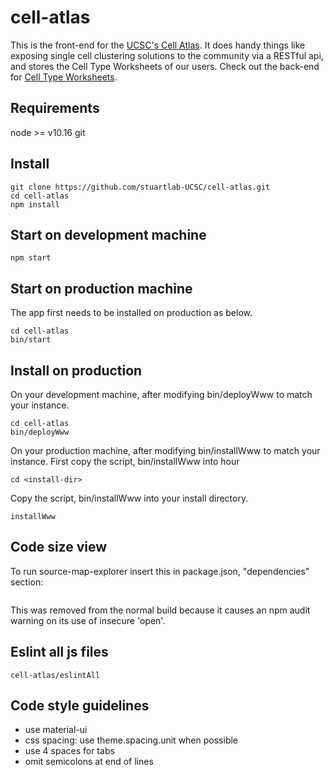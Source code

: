 
# cell-atlas
This is the front-end for the [UCSC's Cell Atlas](https://cellatlas.ucsc.edu/). It does handy
things like exposing single cell clustering solutions
to the community via a RESTful api, and stores the Cell Type Worksheets of our users.
Check out the back-end for 
[Cell Type Worksheets](https://cellatlasapi.ucsc.edu/cell-type).

## Requirements
node >= v10.16
git

## Install
```
git clone https://github.com/stuartlab-UCSC/cell-atlas.git
cd cell-atlas
npm install

```
## Start on development machine
```
npm start
```

## Start on production machine
The app first needs to be installed on production as below.
```
cd cell-atlas
bin/start
```

## Install on production
On your development machine, after modifying bin/deployWww to match your instance.
```
cd cell-atlas
bin/deployWww
```
On your production machine, after modifying bin/installWww to match your instance.
First copy the script, bin/installWww into hour 
```
cd <install-dir>
```
Copy the script, bin/installWww into your install directory.
```
installWww
```

## Code size view
To run source-map-explorer insert this in package.json,
"dependencies" section:
```source-map-explorer": "^1.5.0",
```
This was removed from the normal build because it causes an npm audit warning on
its use of insecure 'open'.

## Eslint all js files
```
cell-atlas/eslintAll
```

## Code style guidelines
- use material-ui
- css spacing: use theme.spacing.unit when possible
- use 4 spaces for tabs
- omit semicolons at end of lines
